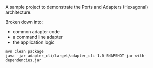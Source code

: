 A sample project to demonstrate the Ports and Adapters (Hexagonal) architecture.

Broken down into:
- common adapter code
- a command line adapter
- the application logic

````
mvn clean package
java -jar adapter_cli/target/adapter_cli-1.0-SNAPSHOT-jar-with-dependencies.jar
````